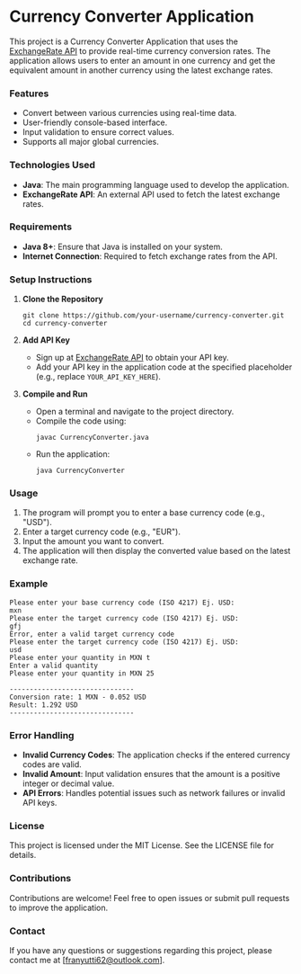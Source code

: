 # Currency Converter Application

This project is a Currency Converter Application that uses the [ExchangeRate API](https://exchangerate-api.com) to provide real-time currency conversion rates. The application allows users to enter an amount in one currency and get the equivalent amount in another currency using the latest exchange rates.

### Features
- Convert between various currencies using real-time data.
- User-friendly console-based interface.
- Input validation to ensure correct values.
- Supports all major global currencies.

### Technologies Used
- **Java**: The main programming language used to develop the application.
- **ExchangeRate API**: An external API used to fetch the latest exchange rates.

### Requirements
- **Java 8+**: Ensure that Java is installed on your system.
- **Internet Connection**: Required to fetch exchange rates from the API.

### Setup Instructions

1. **Clone the Repository**
   ```
   git clone https://github.com/your-username/currency-converter.git
   cd currency-converter
   ```

2. **Add API Key**
   - Sign up at [ExchangeRate API](https://exchangerate-api.com) to obtain your API key.
   - Add your API key in the application code at the specified placeholder (e.g., replace `YOUR_API_KEY_HERE`).

3. **Compile and Run**
   - Open a terminal and navigate to the project directory.
   - Compile the code using:
     ```
     javac CurrencyConverter.java
     ```
   - Run the application:
     ```
     java CurrencyConverter
     ```

### Usage
1. The program will prompt you to enter a base currency code (e.g., "USD").
2. Enter a target currency code (e.g., "EUR").
3. Input the amount you want to convert.
4. The application will then display the converted value based on the latest exchange rate.

### Example
```
Please enter your base currency code (ISO 4217) Ej. USD: 
mxn
Please enter the target currency code (ISO 4217) Ej. USD: 
gfj
Error, enter a valid target currency code
Please enter the target currency code (ISO 4217) Ej. USD: 
usd
Please enter your quantity in MXN t
Enter a valid quantity
Please enter your quantity in MXN 25

-------------------------------
Conversion rate: 1 MXN - 0.052 USD
Result: 1.292 USD
-------------------------------
```

### Error Handling
- **Invalid Currency Codes**: The application checks if the entered currency codes are valid.
- **Invalid Amount**: Input validation ensures that the amount is a positive integer or decimal value.
- **API Errors**: Handles potential issues such as network failures or invalid API keys.

### License
This project is licensed under the MIT License. See the LICENSE file for details.

### Contributions
Contributions are welcome! Feel free to open issues or submit pull requests to improve the application.

### Contact
If you have any questions or suggestions regarding this project, please contact me at [franyutti62@outlook.com].

